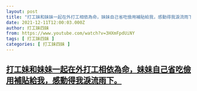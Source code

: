 ```yaml
---
layout: post
title: "打工妹和妹妹一起在外打工相依為命，妹妹自己省吃儉用補貼給我，感動得我淚流雨下。"
date: 2021-12-11T12:00:03.000Z
author: 打工妹四妹
from: https://www.youtube.com/watch?v=3HXmFpdUiNY
tags: [ 打工妹四妹 ]
categories: [ 打工妹四妹 ]
---
```

<!--1639224003000-->
[打工妹和妹妹一起在外打工相依為命，妹妹自己省吃儉用補貼給我，感動得我淚流雨下。](https://www.youtube.com/watch?v=3HXmFpdUiNY)
------

<div>

</div>
